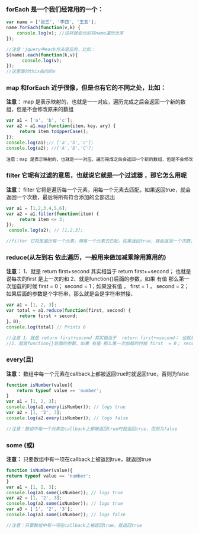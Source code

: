 ### forEach 是一个我们经常用的一个：

```javascript
var name = ['张三', '李四', '王五'];
name.forEach(function(v,k) { 
    console.log(v); //这样就会分别将name遍历出来
});

//注意：jquery中each方法是反的，比如：
$(name).each(function(k,v){
      console.log(v);   
});
//这里面的this指向的v
```

### map 和forEach 近乎很像，但是也有它的不同之处，比如：
**注意：**
map 是表示映射的，也就是一一对应，遍历完成之后会返回一个新的数组，但是不会修改原来的数组
```javascript
var a1 = ['a', 'b', 'c'];
var a2 = a1.map(function(item，key，ary) {
     return item.toUpperCase();
});
console.log(a1);// ['a','b','c'];
console.log(a2); //['A','B','C'];
 
注意：map 是表示映射的，也就是一一对应，遍历完成之后会返回一个新的数组，但是不会修改原来的数组
```

###  filter 它呢有过滤的意思，也就说它就是一个过滤器 ，那它怎么用呢
**注意：**
filter 它将是遍历每一个元素，用每一个元素去匹配，如果返回true，就会返回一个次数，最后将所有符合添加的全部选出
```javascript
var a1 = [1,2,3,4,5,6];
var a2 = a1.filter(function(item) { 
     return item <= 3; 
});
 console.log(a2); // [1,2,3];

//filter 它将是遍历每一个元素，用每一个元素去匹配，如果返回true，就会返回一个次数，最后将所有符合添加的全部选出
```

### reduce(从左到右 依此遍历，一般用来做加减乘除用算用的)
**注意：**
1、就是 return first+second 其实相当于  return first+=second； 也就是说每次的first 是上一次的和
2、就是function{}后面的参数，如果 有值 那么第一次加载的时候 first  = 0； second = 1；如果没有值 ， first = 1 ， second = 2；如果后面的参数是个字符串，那么就是会是字符串拼接、
```javascript
var a1 = [1, 2, 3];
var total = a1.reduce(function(first, second) { 
     return first + second; 
}，0);
console.log(total) // Prints 6

//注意 1、就是 return first+second 其实相当于  return first+=second； 也就是说每次的first 是上一次的和
//2、就是function{}后面的参数，如果 有值 那么第一次加载的时候 first  = 0； second = 1；如果没有值 ， first = 1 ， second = 2；如果后面的参数是个字符串，那么就是会是字符串拼接、
```

### every(且)
**注意：**
数组中每一个元素在callback上都被返回true时就返回true，否则为false
```javascript
function isNumber(value){ 
    return typeof value == 'number';
}
var a1 = [1, 2, 3];
console.log(a1.every(isNumber)); // logs true
var a2 = [1, '2', 3];
console.log(a2.every(isNumber)); // logs false

//注意：数组中每一个元素在callback上都被返回true时就返回true，否则为false
```
### some (或)
**注意：**
只要数组中有一项在callback上被返回true，就返回true
```javascript
function isNumber(value){ 
return typeof value == 'number';
}
var a1 = [1, 2, 3];
console.log(a1.some(isNumber)); // logs true
var a2 = [1, '2', 3];
console.log(a2.some(isNumber)); // logs true
var a3 = ['1', '2', '3'];
console.log(a3.some(isNumber)); // logs false

//注意：只要数组中有一项在callback上被返回true，就返回true
```
